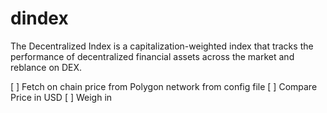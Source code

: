 # dindex

The Decentralized Index is a capitalization-weighted index that tracks the performance of decentralized financial assets across the market and reblance on DEX.

[ ] Fetch on chain price from Polygon network from config file
[ ] Compare Price in USD
[ ] Weigh in 